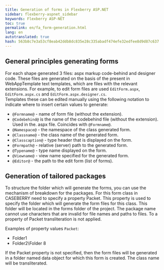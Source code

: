 ```yaml
--- 
title: Generation of forms in Flexberry ASP.NET 
sidebar: flexberry-aspnet_sidebar 
keywords: Flexberry ASP-NET 
toc: true 
permalink: en/fa_form-generation.html 
lang: en 
autotranslated: true 
hash: 563b8c7e3a53cf8eab42ddb8dc835e28c335abadf474efe32edfee8d9d87c637 
--- 
```


## General principles generating forms 

For each shape generated 3 files: aspx markup code-behind and designer code. 
These files are generated on the basis of the present in WebAppTemplate text templates, which are files with the relevant extensions. For example, to edit form files are used `EditForm.aspx`, `EditForm.aspx.cs` and `EditForm.aspx.designer.cs`.<br> 
Templates these can be edited manually using the following notation to indicate where to insert certain values to generate: 

* `@Formname@` - name of form file (without the extension). 
* `@Codebehind@` is the name of the codebehind file (without the extension). Used in the. aspx file. Coincides with `@Formname@`. 
* `@Namespace@` - the namespace of the class generated form. 
* `@Classname@` - the class name of the generated form. 
* `@Classcaption@` - type header that is displayed on the form. 
* `@Formpath@` - relative (server) path to the generated form. 
* `@Typename@` - type name displayed on the form. 
* `@Viewname@` - view name specified for the generated form. 
* `@Editor@` - the path to the edit form (list of forms). 

## Generation of tailored packages 

To structure the folder which will generate the forms, you can use the mechanism of breakdown for the packages. For this form class in CASEBERRY need to specify a property Packet. This property is used to specify the folder which will generate the form files for this class. This folder will be located in the forms folder of the project. The package name cannot use characters that are invalid for file names and paths to files. To a property of Packet transliteration is not applied. 

Examples of property values `Packet`: 

* Folder1 
* Folder2\Folder 8 

If the Packet property is not specified, then the form files will be generated in a folder named data object for which this form is created. The class name will be transliterated. 



